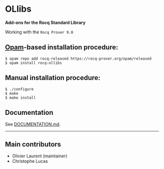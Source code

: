 # OLlibs
**Add-ons for the Rocq Standard Library**

Working with the `Rocq Prover 9.0`

## [Opam](https://rocq-prover.org/docs/using-opam)-based installation procedure:

    $ opam repo add rocq-released https://rocq-prover.org/opam/released
    $ opam install rocq-ollibs

## Manual installation procedure:

    $ ./configure
    $ make
    $ make install

## Documentation

See [DOCUMENTATION.md](https://github.com/olaure01/ollibs/blob/master/DOCUMENTATION.md).

----

## Main contributors

* Olivier Laurent (maintainer)
* Christophe Lucas

